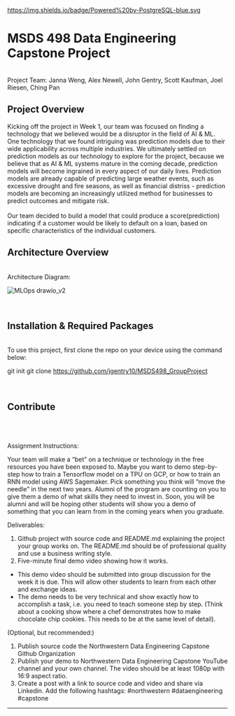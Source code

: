 https://img.shields.io/badge/Powered%20by-PostgreSQL-blue.svg

# MSDS 498 Data Engineering Capstone Project
<br />
Project Team: Janna Weng, Alex Newell, John Gentry, Scott Kaufman, Joel Riesen, Ching Pan

## Project Overview

Kicking off the project in Week 1, our team was focused on finding a technology that we believed would be a disruptor in the field of AI & ML. One technology that we found intriguing was prediction models due to their wide applicability across multiple industries.  We ultimately settled on prediction models as our technology to explore for the project, because we believe that as AI & ML systems mature in the coming decade, prediction models will become ingrained in every aspect of our daily lives.  Prediction models are already capable of predicting large weather events, such as excessive drought and fire seasons, as well as financial distriss - prediction models are becoming an increasingly utilized method for businesses to predict outcomes and mitigate risk.  
<br />
Our team decided to build a model that could produce a score(prediction) indicating if a customer would be likely to default on a loan, based on specific characteristics of the individual customers.
<br />
## Architecture Overview
<br />
Architecture Diagram: 

![MLOps drawio_v2](https://user-images.githubusercontent.com/18123748/142734692-ec53b8d0-acc8-45ec-bf03-5eb558e21932.png)


<br />

## Installation & Required Packages
<br />
To use this project, first clone the repo on your device using the command below:

git init
git clone https://github.com/jgentry10/MSDS498_GroupProject

<br />

## Contribute

<br />
<br />
<br />
Assignment Instructions:

Your team will make a “bet” on a technique or technology in the free resources you have been exposed to.  Maybe you want to demo step-by-step how to train a Tensorflow model on a TPU on GCP, or how to train an RNN model using AWS Sagemaker.  Pick something you think will “move the needle” in the next two years. Alumni of the program are counting on you to give them a demo of what skills they need to invest in.  Soon, you will be alumni and will be hoping other students will show you a demo of something that you can learn from in the coming years when you graduate.

Deliverables:
1. Github project with source code and README.md explaining the project your group works on.  The README.md should be of professional quality and use a business writing style.
1. Five-minute final demo video showing how it works.  
 - This demo video should be submitted into group discussion for the week it is due.  This will allow other students to learn from each other and exchange ideas.
 - The demo needs to be very technical and show exactly how to accomplish a task, i.e. you need to teach someone step by step.  (Think about a cooking show where a chef demonstrates how to make chocolate chip cookies.  This needs to be at the same level of detail).

(Optional, but recommended:)
1. Publish source code the Northwestern Data Engineering Capstone Github Organization
1. Publish your demo to Northwestern Data Engineering Capstone YouTube channel and your own channel. The video should be at least 1080p with 16:9 aspect ratio.
1. Create a post with a link to source code and video and share via Linkedin.  Add the following hashtags: #northwestern #dataengineering #capstone

---

